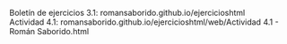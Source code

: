 Boletín de ejercicios 3.1: romansaborido.github.io/ejercicioshtml
<br>
Actividad 4.1: romansaborido.github.io/ejercicioshtml/web/Actividad 4.1 - Román Saborido.html
